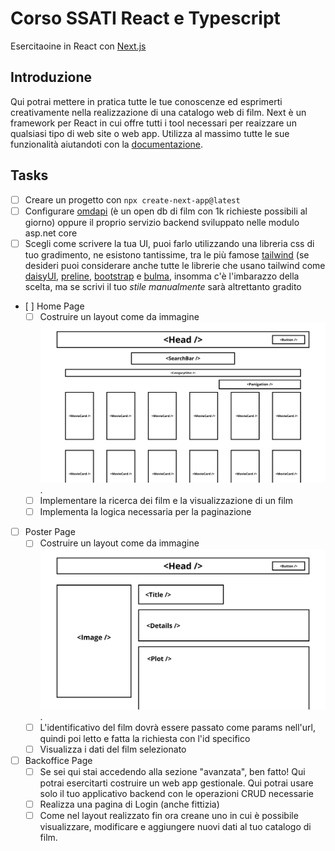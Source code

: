 # Corso SSATI React e Typescript

Esercitaoine in React con [Next.js](https://nextjs.org/)

## Introduzione

Qui potrai mettere in pratica tutte le tue conoscenze ed esprimerti creativamente nella realizzazione di una catalogo web di film. Next è un framework per React in cui offre tutti i tool necessari per reaizzare un qualsiasi tipo di web site o web app. Utilizza al massimo tutte le sue funzionalità aiutandoti con la [documentazione](https://nextjs.org/docs).

## Tasks

- [ ] Creare un progetto con `npx create-next-app@latest`
- [ ] Configurare [omdapi](https://www.omdbapi.com/) (è un open db di film con 1k richieste possibili al giorno) oppure il proprio servizio backend sviluppato nelle modulo asp.net core
- [ ] Scegli come scrivere la tua UI, puoi farlo utilizzando una libreria css di tuo gradimento, ne esistono tantissime, tra le più famose [tailwind](https://tailwindcss.com/) (se desideri puoi considerare anche tutte le librerie che usano tailwind come [daisyUI](https://daisyui.com/), [preline](https://preline.co/), [bootstrap](https://getbootstrap.com/) e [bulma](https://bulma.io/), insomma c'è l'imbarazzo della scelta, ma se scrivi il tuo _stile manualmente_ sarà altrettanto gradito
- [ ] Home Page 
  - [ ] Costruire un layout come da immagine ![home movie](images/home.png). 
  - [ ] Implementare la ricerca dei film e la visualizzazione di un film
  - [ ] Implementa la logica necessaria per la paginazione
- [ ] Poster Page
  - [ ] Costruire un layout come da immagine ![poster](images/poster.png).
  - [ ] L'identificativo del film dovrà essere passato come params nell'url, quindi poi letto e fatta la richiesta con l'id specifico
  - [ ] Visualizza i dati del film selezionato
     
- [ ] Backoffice Page
  - [ ] Se sei qui stai accedendo alla sezione "avanzata", ben fatto! Qui potrai esercitarti costruire un web app gestionale. Qui potrai usare solo il tuo applicativo backend con le operazioni CRUD necessarie
  - [ ] Realizza una pagina di Login (anche fittizia)
  - [ ] Come nel layout realizzato fin ora creane uno in cui è possibile visualizzare, modificare e aggiungere nuovi dati al tuo catalogo di film.
